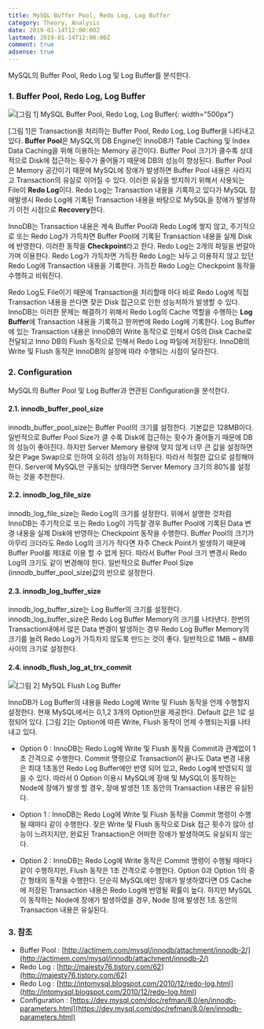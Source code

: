 ```yaml
---
title: MySQL Buffer Pool, Redo Log, Log Buffer
category: Theory, Analysis
date: 2019-01-14T12:00:00Z
lastmod: 2019-01-14T12:00:00Z
comment: true
adsense: true
---
```


MySQL의 Buffer Pool, Redo Log 및 Log Buffer를 분석한다.

### 1. Buffer Pool, Redo Log, Log Buffer

![[그림 1] MySQL Buffer Pool, Redo Log, Log Buffer]({{site.baseurl}}/images/theory_analysis/MySQL_Buffer_Pool_Redo_Log_Log_Buffer/Buffer_Pool_Redo_Log_Log_Buffer.PNG){: width="500px"}

[그림 1]은 Transaction을 처리하는 Buffer Pool, Redo Log, Log Buffer을 나타내고 있다. **Buffer Pool**은 MySQL의 DB Engine인 InnoDB가 Table Caching 및 Index Data Caching을 위해 이용하는 Memory 공간이다. Buffer Pool 크기가 클수록 상대적으로 Disk에 접근하는 횟수가 줄어들기 때문에 DB의 성능이 향상된다. Buffer Pool은 Memory 공간이기 때문에 MySQL에 장애가 발생하면 Buffer Pool 내용은 사라지고 Transaction의 유실로 이어질 수 있다. 이러한 유실을 방지하기 위해서 사용되는 File이 **Redo Log**이다. Redo Log는 Transaction 내용을 기록하고 있다가 MySQL 장애발생시 Redo Log에 기록된 Transaction 내용을 바탕으로 MySQL을 장애가 발생하기 이전 시점으로 **Recovery**한다.

InnoDB는 Transaction 내용은 계속 Buffer Pool과 Redo Log에 쌓지 않고, 주기적으로 또는 Redo Log가 가득차면 Buffer Pool에 기록된 Transaction 내용을 실제 Disk에 반영한다. 이러한 동작을 **Checkpoint**라고 한다. Redo Log는 2개의 파일을 번갈아가며 이용한다. Redo Log가 가득차면 가득찬 Redo Log는 놔두고 이용하지 않고 있던 Redo Log에 Transaction 내용을 기록한다. 가득찬 Redo Log는 Checkpoint 동작을 수행하고 비워진다.

Redo Log도 File이기 때문에 Transaction을 처리할때 마다 바로 Redo Log에 직접 Transaction 내용을 쓴다면 잦은 Disk 접근으로 인한 성능저하가 발생할 수 있다. InnoDB는 이러한 문제는 해결하기 위해서 Redo Log의 Cache 역할을 수행하는 **Log Buffer**에 Transaction 내용을 기록하고 한꺼번에 Redo Log에 기록한다. Log Buffer에 있는 Transaction 내용은 InnoDB의 Write 동작으로 인해서 OS의 Disk Cache로 전달되고 Inno DB의 Flush 동작으로 인해서 Redo Log 파일에 저장된다. InnoDB의 Write 및 Flush 동작은 InnoDB의 설정에 따라 수행되는 시점이 달라진다.

### 2. Configuration

MySQL의 Buffer Pool 및 Log Buffer과 연관된 Configuration을 분석한다.

#### 2.1. innodb_buffer_pool_size

innodb_buffer_pool_size는 Buffer Pool의 크기를 설정한다. 기본값은 128MB이다. 일반적으로 Buffer Pool Size가 클 수록 Disk에 접근하는 횟수가 줄어들기 때문에 DB의 성능이 좋아진다. 하지만 Server Memory 용량에 맞지 않게 너무 큰 값을 설정하면 잦은 Page Swap으로 인하여 오히려 성능이 저하된다. 따라서 적절한 값으로 설정해야 한다. Server에 MySQL만 구동되는 상태라면 Server Memory 크기의 80%를 설정하는 것을 추천한다.

#### 2.2. innodb_log_file_size

innodb_log_file_size는 Redo Log의 크기를 설정한다. 위에서 설명한 것처럼 InnoDB는 주기적으로 또는 Redo Log이 가득찰 경우 Buffer Pool에 기록된 Data 변경 내용을 실제 Disk에 반영하는 Checkpoint 동작을 수행한다. Buffer Pool의 크기가 아무리 크더라도 Redo Log의 크기가 작다면 자주 Check Point가 발생하기 때문에 Buffer Pool를 제대로 이용 할 수 없게 된다. 따라서 Buffer Pool 크기 변경시 Redo Log의 크기도 같이 변경해야 한다. 일반적으로 Buffer Pool Size (innodb_buffer_pool_size)값의 반으로 설정한다.

#### 2.3. innodb_log_buffer_size

innodb_log_buffer_size는 Log Buffer의 크기를 설정한다. innodb_log_buffer_size은 Redo Log Buffer Memory의 크기를 나타낸다. 한번의 Transaction내에서 많은 Data 변경이 발생하는 경우 Redo Log Buffer Memory의 크기를 늘려 Redo Log가 가득차지 않도록 만드는 것이 좋다. 일반적으로 1MB ~ 8MB 사이의 크기로 설정한다.

#### 2.4. innodb_flush_log_at_trx_commit

![[그림 2] MySQL Flush Log Buffer]({{site.baseurl}}/images/theory_analysis/MySQL_Buffer_Pool_Redo_Log_Log_Buffer/Flush_Log_Buffer.PNG)

InnoDB가 Log Buffer의 내용을 Redo Log에 Write 및 Flush 동작을 언제 수행할지 설정한다. 현재 MySQL에서는 0,1,2 3개의 Option만을 제공한다. Default 값은 1로 설정되어 있다. [그림 2]는 Option에 따른 Write, Flush 동작이 언제 수행되는지를 나타내고 있다.

* Option 0 : InnoDB는 Redo Log에 Write 및 Flush 동작을 Commit과 관계없이 1초 간격으로 수행한다. Commit 명령으로 Transaction이 끝나도 Data 변경 내용은 최대 1초동안 Redo Log Buffer에만 반영 되어 있고, Redo Log에 반영되지 않을 수 있다. 따라서 0 Option 이용시 MySQL에 장애 및 MySQL이 동작하는 Node에 장애가 발생 할 경우, 장애 발생전 1초 동안의 Transaction 내용은 유실된다.

* Option 1 : InnoDB는 Redo Log에 Write 및 Flush 동작을 Commit 명령이 수행될 때마다 같이 수행한다. 잦은 Write 및 Flush 동작으로 Disk 접근 횟수가 많아 성능이 느려지지만, 완료된 Transaction은 어떠한 장애가 발생하여도 유실되지 않는다.

* Option 2 : InnoDB는 Redo Log에 Write 동작은 Commit 명령이 수행될 때마다 같이 수행하지만, Flush 동작은 1초 간격으로 수행한다. Option 0과 Option 1의 중간 형태의 동작을 수행한다. 단순히 MySQL에만 장애가 발생하였다면 OS Cache에 저장된 Transaction 내용은 Redo Log에 반영될 확률이 높다. 하지만 MySQL이 동작하는 Node에 장애가 발생하였을 경우, Node 장애 발생전 1초 동안의 Transaction 내용은 유실된다.

### 3. 참조

* Buffer Pool : [http://actimem.com/mysql/innodb/attachment/innodb-2/](http://actimem.com/mysql/innodb/attachment/innodb-2/)
* Redo Log : [http://majesty76.tistory.com/62](http://majesty76.tistory.com/62)
* Redo Log : [http://intomysql.blogspot.com/2010/12/redo-log.html](http://intomysql.blogspot.com/2010/12/redo-log.html)
* Configuration : [https://dev.mysql.com/doc/refman/8.0/en/innodb-parameters.html](https://dev.mysql.com/doc/refman/8.0/en/innodb-parameters.html)
